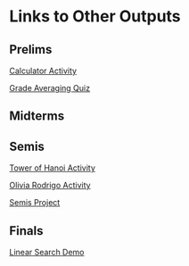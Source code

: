 # Links to Other Outputs

## Prelims
[Calculator Activity](https://github.com/Allie1080/Calculator_Activity)

[Grade Averaging Quiz](https://www.youtube.com/watch?v=GZGVS623lFw)

## Midterms
[](https://www.youtube.com/watch?v=GZGVS623lFw)

[](https://www.youtube.com/watch?v=GZGVS623lFw)

## Semis
[Tower of Hanoi Activity](https://github.com/Allie1080/tower-of-hanoi)

[Olivia Rodrigo Activity](https://github.com/Allie1080/queue-assignment)

[Semis Project](https://github.com/Allie1080/data-struct-semifinals-real)

## Finals
[Linear Search Demo](https://github.com/Allie1080/linear-search-datastruct)

